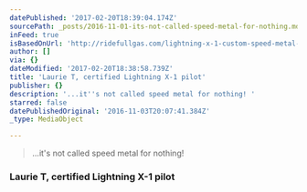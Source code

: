 ```yaml
---
datePublished: '2017-02-20T18:39:04.174Z'
sourcePath: _posts/2016-11-01-its-not-called-speed-metal-for-nothing.md
inFeed: true
isBasedOnUrl: 'http://ridefullgas.com/lightning-x-1-custom-speed-metal-titanium-frame/'
author: []
via: {}
dateModified: '2017-02-20T18:38:58.739Z'
title: 'Laurie T, certified Lightning X-1 pilot'
publisher: {}
description: '...it''s not called speed metal for nothing! '
starred: false
datePublishedOriginal: '2016-11-03T20:07:41.384Z'
_type: MediaObject

---
```

> ...it's not called speed metal for nothing! 

### Laurie T, certified Lightning X-1 pilot